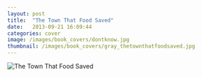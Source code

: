 ```yaml
---
layout: post
title:  "The Town That Food Saved"
date:   2013-09-21 16:09:44
categories: cover
image: /images/book_covers/dontknow.jpg 
thumbnail: /images/book_covers/gray_thetownthatfoodsaved.jpg
---
```

![The Town That Food Saved][image]

[image]: /images/book_covers/dontknow.jpg "The Town That Food Saved"
